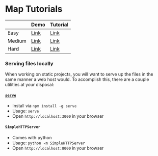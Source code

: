 # Map Tutorials

|         | Demo  | Tutorial  |
|---------|-------|-------|
|  Easy   | [Link](http://bsudekum.github.io/tutorials/easy)  | [Link](https://github.com/bsudekum/tutorials/tree/gh-pages/easy)  |
|  Medium | [Link](http://bsudekum.github.io/tutorials/medium)  | [Link](https://github.com/bsudekum/tutorials/tree/gh-pages/medium)  |
|  Hard   | [Link](http://bsudekum.github.io/tutorials/hard)  | [Link](https://github.com/bsudekum/tutorials/tree/gh-pages/hard)  |


### Serving files locally
When working on static projects, you will want to serve up the files in the same manner a web host would. To accomplish this, there are a couple utilities at your disposal:

#### [`serve`](https://www.npmjs.com/package/serve)

* Install via `npm install -g serve`
* Usage: `serve`
* Open `http://localhost:3000` in your browser

#### `SimpleHTTPServer`

* Comes with python
* Usage: `python -m SimpleHTTPServer`
* Open `http://localhost:8000` in your browser